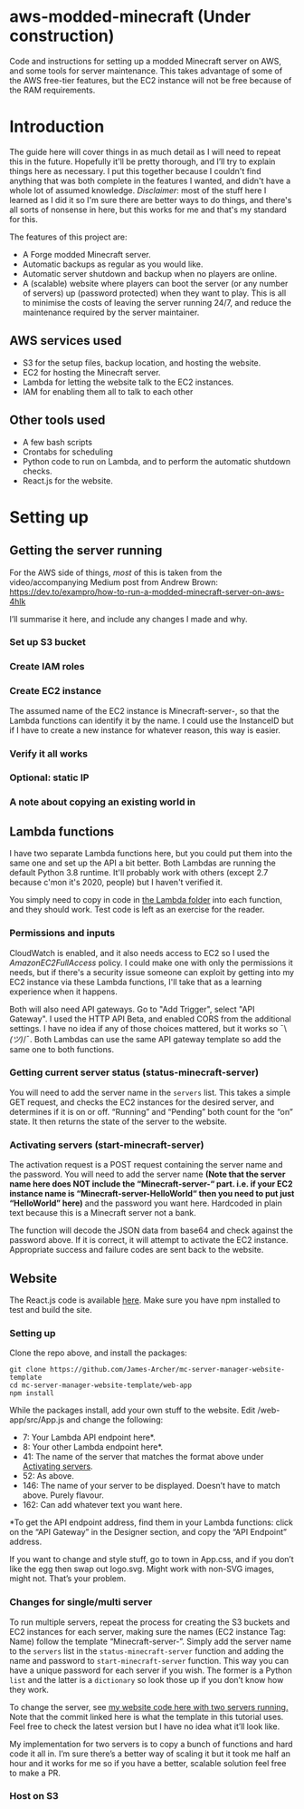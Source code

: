 # aws-modded-minecraft (Under construction)
Code and instructions for setting up a modded Minecraft server on AWS, and some tools for server maintenance. This takes advantage of some of the AWS free-tier features, but the EC2 instance will not be free because of the RAM requirements.

# Introduction

The guide here will cover things in as much detail as I will need to repeat this in the future. Hopefully it'll be pretty thorough, and I’ll try to explain things here as necessary. I put this together because I couldn't find anything that was both complete in the features I wanted, and didn't have a whole lot of assumed knowledge. *Disclaimer*: most of the stuff here I learned as I did it so I'm sure there are better ways to do things, and there's all sorts of nonsense in here, but this works for me and that's my standard for this.

The features of this project are:
* A Forge modded Minecraft server.
* Automatic backups as regular as you would like.
* Automatic server shutdown and backup when no players are online.
* A (scalable) website where players can boot the server (or any number of servers) up (password protected) when they want to play.
This is all to minimise the costs of leaving the server running 24/7, and reduce the maintenance required by the server maintainer.

## AWS services used
* S3 for the setup files, backup location, and hosting the website.
* EC2 for hosting the Minecraft server.
* Lambda for letting the website talk to the EC2 instances. 
* IAM for enabling them all to talk to each other

## Other tools used
* A few bash scripts
* Crontabs for scheduling
* Python code to run on Lambda, and to perform the automatic shutdown checks.
* React.js for the website.
# Setting up
## Getting the server running
For the AWS side of things, *most* of this is taken from the video/accompanying Medium post from Andrew Brown: https://dev.to/exampro/how-to-run-a-modded-minecraft-server-on-aws-4hlk 

I’ll summarise it here, and include any changes I made and why.
### Set up S3 bucket
### Create IAM roles
### Create EC2 instance
The assumed name of the EC2 instance is Minecraft-server-<SERVER-NAME>, so that the Lambda functions can identify it by the name. I could use the InstanceID but if I have to create a new instance for whatever reason, this way is easier.
### Verify it all works
### Optional: static IP
### A note about copying an existing world in
## Lambda functions
I have two separate Lambda functions here, but you could put them into the same one and set up the API a bit better. Both Lambdas are running the default Python 3.8 runtime. It'll probably work with others (except 2.7 because c'mon it's 2020, people) but I haven't verified it.

You simply need to copy in code in [the Lambda folder]( https://github.com/James-Archer/aws-modded-minecraft/tree/master/Lambda) into each function, and they should work. Test code is left as an exercise for the reader.
### Permissions and inputs
CloudWatch is enabled, and it also needs access to EC2 so I used the *AmazonEC2FullAccess* policy. I could make one with only the permissions it needs, but if there's a security issue someone can exploit by getting into my EC2 instance via these Lambda functions, I'll take that as a learning experience when it happens. 

Both will also need API gateways. Go to "Add Trigger", select "API Gateway". I used the HTTP API Beta, and enabled CORS from the additional settings. I have no idea if any of those choices mattered, but it works so ¯\\_(ツ)_/¯. Both Lambdas can use the same API gateway template so add the same one to both functions. 

### Getting current server status (status-minecraft-server)
You will need to add the server name in the `servers` list. This takes a simple GET request, and checks the EC2 instances for the desired server, and determines if it is on or off. “Running” and “Pending” both count for the “on” state. It then returns the state of the server to the website.
### Activating servers (start-minecraft-server)
The activation request is a POST request containing the server name and the password. You will need to add the server name **(Note that the server name here does NOT include the “Minecraft-server-“ part. i.e. if your EC2 instance name is “Minecraft-server-HelloWorld“ then you need to put just “HelloWorld” here)** and the password you want here. Hardcoded in plain text because this is a Minecraft server not a bank.

The function will decode the JSON data from base64 and check against the password above. If it is correct, it will attempt to activate the EC2 instance. Appropriate success and failure codes are sent back to  the website.
## Website 
The React.js code is available [here]( https://github.com/James-Archer/mc-server-manager-website-template). Make sure you have npm installed to test and build the site.
### Setting up
Clone the repo above, and install the packages:
~~~~
git clone https://github.com/James-Archer/mc-server-manager-website-template
cd mc-server-manager-website-template/web-app
npm install
~~~~
While the packages install, add your own stuff to the website. Edit /web-app/src/App.js and change the following:
* 7: Your Lambda API endpoint here\*.
* 8: Your other Lambda endpoint here\*.
* 41: The name of the server that matches the format above under [Activating servers]( https://github.com/James-Archer/aws-modded-minecraft/blob/master/README.md#activating-servers). 
* 52: As above.
* 146: The name of your server to be displayed. Doesn’t have to match above. Purely flavour.
* 162: Can add whatever text you want here. 

\*To get the API endpoint address, find them in your Lambda functions: click on the “API Gateway” in the Designer section, and copy the “API Endpoint” address.

If you want to change and style stuff, go to town in App.css, and if you don’t like the egg then swap out logo.svg. Might work with non-SVG images, might not. That’s your problem.
### Changes for single/multi server
To run multiple servers, repeat the process for creating the S3 buckets and EC2 instances for each server, making sure the names (EC2 instance Tag: Name) follow the template “Minecraft-server-<UNIQUE-NAME>”. Simply add the server name to the `servers` list in the `status-minecraft-server` function and adding the name and password to `start-minecraft-server` function. This way you can have a unique password for each server if you wish. The former is a Python `list` and the latter is a `dictionary` so look those up if you don’t know how they work.

To change the server, see [my website code here with two servers running.]( https://github.com/James-Archer/mc-server-manager-website/tree/bbed935b533e3c4601fbd2e48c6fc92848110cdd) Note that the commit linked here is what the template in this tutorial uses. Feel free to check the latest version but I have no idea what it’ll look like. 

My implementation for two servers is to copy  a bunch of functions and hard code it all in. I’m sure there’s a better way of scaling it but it took me half an hour and it works for me so if you have a better, scalable solution feel free to make a PR. 
### Host on S3
